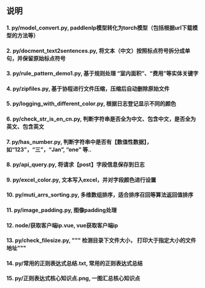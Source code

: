 
## 说明


#### 1. py/model_convert.py, paddlenlp模型转化为torch模型（包括根据url下载模型的方法等）
#### 2. py/docment_text2sentences.py, 将文本（中文）按照标点符号拆分成单句，并保留原始标点符号
#### 3. py/rule_pattern_demo1.py, 基于规则处理 “室内面积”、“费用”等实体关键字
#### 4. py/zipfiles.py, 基于协程进行文件压缩，压缩后自动删除原始文件
#### 5. py/logging_with_different_color.py, 根据日志登记显示不同的颜色
#### 6. py/check_str_is_en_cn.py, 判断字符串是否全为中文、包含中文，是否全为英文、包含英文
#### 7. py/has_number.py, 判断字符串中是否有【数值性数据】，如“123”，“三”，“Jan”, “one” 等..
#### 8. py/api_query.py, 将请求【post】字段信息保存到日志
#### 9. py/excel_color.py, 文本写入excel，并对字段颜色进行设置
#### 10. py/muti_arrs_sorting.py, 多维数组排序，适合排序召回等算法返回值排序
#### 11. py/image_padding.py, 图像padding处理
#### 12. node/获取客户端ip.vue, vue获取客户端ip
#### 13. py/check_filesize.py, """ 检测目录下文件大小， 打印大于指定大小的文件地址"""
#### 14. py/常用的正则表达式总结.txt, 常用的正则表达式总结
#### 15. py/正则表达式核心知识点.png, 一图汇总核心知识点
